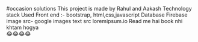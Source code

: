 #occasion solutions
This project is made by Rahul and Aakash
Technology stack Used 
Front end :- bootstrap, html,css,javascript
Database Firebase
image src- google images
text src loremipsum.io
Read me hai book nhi 
khtam hogya  
😂😂😂😂
